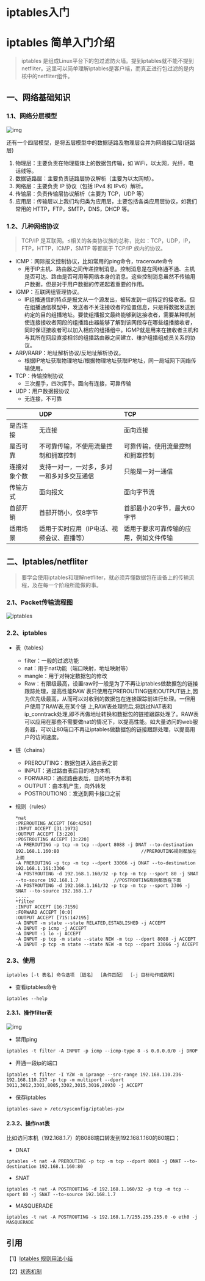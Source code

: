 # iptables入门

# iptables 简单入门介绍

> iptables 是组成Linux平台下的包过滤防火墙。提到iptables就不能不提到netfliter。这里可以简单理解iptables是客户端，而真正进行包过滤的是内核中的netfliter组件。

## 一、网络基础知识

### 1.1、网络分层模型

![img](https://gitee.com/scemsjyd/static_pic/raw/master/uPic/2021-04-24/08:41:22-v2-8846b3d85c724a94e13419a4ab3a4644_1440w.jpg)

还有一个四层模型，是将五层模型中的数据链路及物理层合并为网络接口层(链路层)

1. 物理层：主要负责在物理载体上的数据包传输，如 WiFi，以太网，光纤，电话线等。
2. 数据链路层：主要负责链路层协议解析（主要为以太网帧）。
3. 网络层：主要负责 IP 协议（包括 IPv4 和 IPv6）解析。
4. 传输层：负责传输层协议解析（主要为 TCP，UDP 等）
5. 应用层：传输层以上我们均归类为应用层，主要包括各类应用层协议，如我们常用的 HTTP，FTP，SMTP，DNS，DHCP 等。



### 1.2、几种网络协议

> TCP/IP 是互联网。≤相关的各类协议族的总称，比如：TCP，UDP，IP，FTP，HTTP，ICMP，SMTP 等都属于 TCP/IP 族内的协议。

- ICMP：网际报文控制协议，比如常用的ping命令，traceroute命令
  - 用于IP主机、路由器之间传递控制消息。控制消息是在网络通不通、主机是否可达、路由是否可用等网络本身的消息。这些控制消息虽然不传输用户数据，但是对于用户数据的传递起着重要的作用。
- IGMP：互联网组管理协议。
  - IP组播通信的特点是报文从一个源发出，被转发到一组特定的接收者。但在组播通信模型中，发送者不关注接收者的位置信息，只是将数据发送到约定的目的组播地址。要使组播报文最终能够到达接收者，需要某种机制使连接接收者网段的组播路由器能够了解到该网段存在哪些组播接收者，同时保证接收者可以加入相应的组播组中。IGMP就是用来在接收者主机和与其所在网段直接相邻的组播路由器之间建立、维护组播组成员关系的协议。
- ARP/RARP：地址解析协议/反地址解析协议。
  - 根据IP地址获取物理地址/根据物理地址获取IP地址，同一局域网下网络传输使用。
- TCP：传输控制协议
  - 三次握手，四次挥手。面向有连接，可靠传输
- UDP：用户数据报协议
  - 无连接，不可靠

|              | UDP                                        | TCP                                    |
| :----------- | :----------------------------------------- | :------------------------------------- |
| 是否连接     | 无连接                                     | 面向连接                               |
| 是否可靠     | 不可靠传输，不使用流量控制和拥塞控制       | 可靠传输，使用流量控制和拥塞控制       |
| 连接对象个数 | 支持一对一，一对多，多对一和多对多交互通信 | 只能是一对一通信                       |
| 传输方式     | 面向报文                                   | 面向字节流                             |
| 首部开销     | 首部开销小，仅8字节                        | 首部最小20字节，最大60字节             |
| 适用场景     | 适用于实时应用（IP电话、视频会议、直播等） | 适用于要求可靠传输的应用，例如文件传输 |



## 二、Iptables/netfliter

> 要学会使用iptables和理解netfliter，就必须弄懂数据包在设备上的传输流程，及在每一个阶段所能做的事。

### 2.1、Packet传输流程图

![iptables](https://gitee.com/scemsjyd/static_pic/raw/master/uPic/2021-04-24/09:25:27-iptables.png)

### 2.2、iptables

- 表（tables）
  - filter：一般的过滤功能
  - nat：用于nat功能（端口映射，地址映射等）
  - mangle：用于对特定数据包的修改
  - Raw：有限级最高，设置raw时一般是为了不再让iptables做数据包的链接跟踪处理，提高性能RAW 表只使用在PREROUTING链和OUTPUT链上,因为优先级最高，从而可以对收到的数据包在连接跟踪前进行处理。一但用户使用了RAW表,在某个链 上,RAW表处理完后,将跳过NAT表和 ip_conntrack处理,即不再做地址转换和数据包的链接跟踪处理了。RAW表可以应用在那些不需要做nat的情况下，以提高性能。如大量访问的web服务器，可以让80端口不再让iptables做数据包的链接跟踪处理，以提高用户的访问速度。

- 链（chains）

  - PREROUTING：数据包进入路由表之前
  - INPUT：通过路由表后目的地为本机
  - FORWARD：通过路由表后，目的地不为本机
  - OUTPUT：由本机产生，向外转发
  - POSTROUTIONG：发送到网卡接口之前

- 规则（rules）

  ```
  *nat
  :PREROUTING ACCEPT [60:4250]
  :INPUT ACCEPT [31:1973]
  :OUTPUT ACCEPT [3:220]
  :POSTROUTING ACCEPT [3:220]
  -A PREROUTING -p tcp -m tcp --dport 8088 -j DNAT --to-destination 192.168.1.160:80                              //PREROUTING规则都放在上面
  -A PREROUTING -p tcp -m tcp --dport 33066 -j DNAT --to-destination 192.168.1.161:3306
  -A POSTROUTING -d 192.168.1.160/32 -p tcp -m tcp --sport 80 -j SNAT --to-source 192.168.1.7             //POSTROUTING规则都放在下面
  -A POSTROUTING -d 192.168.1.161/32 -p tcp -m tcp --sport 3306 -j SNAT --to-source 192.168.1.7
  .....
  *filter
  :INPUT ACCEPT [16:7159]
  :FORWARD ACCEPT [0:0]
  :OUTPUT ACCEPT [715:147195]
  -A INPUT -m state --state RELATED,ESTABLISHED -j ACCEPT
  -A INPUT -p icmp -j ACCEPT
  -A INPUT -i lo -j ACCEPT
  -A INPUT -p tcp -m state --state NEW -m tcp --dport 8088 -j ACCEPT
  -A INPUT -p tcp -m state --state NEW -m tcp --dport 33066 -j ACCEPT
  ```

### 2.3、使用

`iptables [-t 表名] 命令选项 ［链名］ ［条件匹配］ ［-j 目标动作或跳转］`

- 查看iptables命令

```
iptables --help
```

#### 2.3.1、操作filter表

![img](https://gitee.com/scemsjyd/static_pic/raw/master/uPic/2021-04-24/09:44:41-907596-20170109105720728-1179021991.png)



- 禁用ping

```
iptables -t filter -A INPUT -p icmp --icmp-type 8 -s 0.0.0.0/0 -j DROP
```

- 开通一段ip的端口

```
iptables -t filter -I YZW -m iprange --src-range 192.168.110.236-192.168.110.237 -p tcp -m multiport --dport 3011,3012,3301,8005,3302,3015,3016,20930 -j ACCEPT
```

- 保存iptables

```
iptables-save > /etc/sysconfig/iptables-yzw
```



#### 2.3.2、操作nat表

比如访问本机（192.168.1.7）的8088端口转发到192.168.1.160的80端口；

- DNAT

```
iptables -t nat -A PREROUTING -p tcp -m tcp --dport 8088 -j DNAT --to-destination 192.168.1.160:80
```

- SNAT

```
iptables -t nat -A POSTROUTING -d 192.168.1.160/32 -p tcp -m tcp --sport 80 -j SNAT --to-source 192.168.1.7
```

- MASQUERADE

```
iptables -t nat -A POSTROUTING -s 192.168.1.7/255.255.255.0 -o eth0 -j MASQUERADE
```



## 引用

【1】[Iptables 规则用法小结](https://www.cnblogs.com/kevingrace/p/6265113.html)

【2】[状态机制](https://klose911.github.io/html/iptables/state.html)
